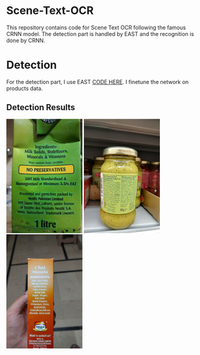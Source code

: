 # Scene-Text-OCR
This repository contains code for Scene Text OCR following the famous CRNN model. The detection part is handled by EAST and the recognition is done by CRNN.

# Detection

For the detection part, I use EAST <a href="https://github.com/argman/EAST">CODE HERE</a>. I finetune the network on products data.

## Detection Results

<p float="left">
  <img src="/imgs/4.jpg" height="300" width="200" />
  <img src="/imgs/5.jpg" height="300" width="200" /> 
  <img src="/imgs/6.jpg" height="300" width="200" />
</p>
